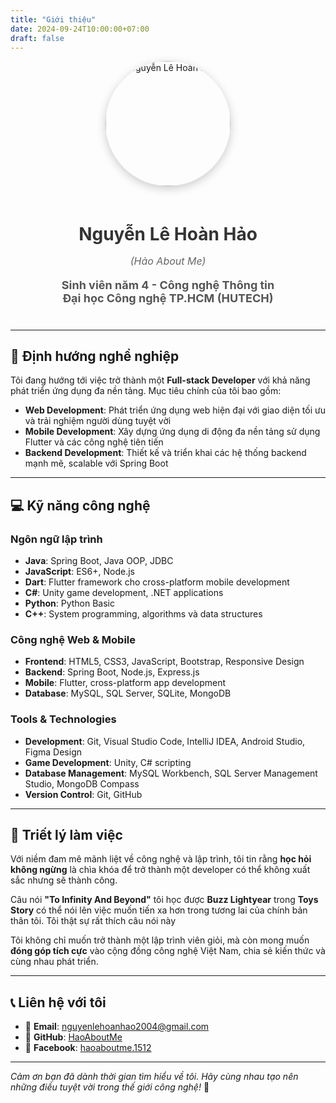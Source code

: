 ```yaml
---
title: "Giới thiệu"
date: 2024-09-24T10:00:00+07:00
draft: false
---
```


<div style="text-align: center; margin-bottom: 40px;">
  <img src="/MyPortfolio/imgs/avatar-hao.jpg" alt="Nguyễn Lê Hoàn Hảo" style="width: 200px; height: 200px; border-radius: 50%; object-fit: cover; box-shadow: 0 4px 15px rgba(0,0,0,0.2); margin-bottom: 20px;">
  
  <h1 style="margin-bottom: 2px; color: #333;">Nguyễn Lê Hoàn Hảo</h1>
  <p style="font-size: 16px; color: #666; font-style: italic; margin-bottom: 15px;">(Hảo About Me)</p>
  
  <p style="font-size: 18px; color: #555; margin-bottom: 0;">
    <strong>Sinh viên năm 4 - Công nghệ Thông tin</strong><br>
    <strong>Đại học Công nghệ TP.HCM (HUTECH)</strong>
  </p>
</div>

---

## 🎯 Định hướng nghề nghiệp

Tôi đang hướng tới việc trở thành một **Full-stack Developer** với khả năng phát triển ứng dụng đa nền tảng. Mục tiêu chính của tôi bao gồm:

- **Web Development**: Phát triển ứng dụng web hiện đại với giao diện tối ưu và trải nghiệm người dùng tuyệt vời
- **Mobile Development**: Xây dựng ứng dụng di động đa nền tảng sử dụng Flutter và các công nghệ tiên tiến
- **Backend Development**: Thiết kế và triển khai các hệ thống backend mạnh mẽ, scalable với Spring Boot

---

## 💻 Kỹ năng công nghệ

### Ngôn ngữ lập trình
- **Java**: Spring Boot, Java OOP, JDBC
- **JavaScript**: ES6+, Node.js
- **Dart**: Flutter framework cho cross-platform mobile development
- **C#**: Unity game development, .NET applications
- **Python**: Python Basic
- **C++**: System programming, algorithms và data structures

### Công nghệ Web & Mobile
- **Frontend**: HTML5, CSS3, JavaScript, Bootstrap, Responsive Design
- **Backend**: Spring Boot, Node.js, Express.js
- **Mobile**: Flutter, cross-platform app development
- **Database**: MySQL, SQL Server, SQLite, MongoDB

### Tools & Technologies
- **Development**: Git, Visual Studio Code, IntelliJ IDEA, Android Studio, Figma Design
- **Game Development**: Unity, C# scripting
- **Database Management**: MySQL Workbench, SQL Server Management Studio, MongoDB Compass
- **Version Control**: Git, GitHub


---

## 🚀 Triết lý làm việc

Với niềm đam mê mãnh liệt về công nghệ và lập trình, tôi tin rằng **học hỏi không ngừng** là chìa khóa để trở thành một developer có thể không xuất sắc nhưng sẽ thành công.

Câu nói **"To Infinity And Beyond"** tôi học được **Buzz Lightyear** trong **Toys Story** có thể nói lên việc muốn tiến xa hơn trong tương lai của chính bản thân tôi. Tôi thật sự rất thích câu nói này 

Tôi không chỉ muốn trở thành một lập trình viên giỏi, mà còn mong muốn **đóng góp tích cực** vào cộng đồng công nghệ Việt Nam, chia sẻ kiến thức và cùng nhau phát triển.

---

## 📞 Liên hệ với tôi

- 📧 **Email**: [nguyenlehoanhao2004@gmail.com](mailto:nguyenlehoanhao2004@gmail.com)
- 🐙 **GitHub**: [HaoAboutMe](https://github.com/HaoAboutMe)
- 📘 **Facebook**: [haoaboutme.1512](https://www.facebook.com/haoaboutme.1512)

---

*Cảm ơn bạn đã dành thời gian tìm hiểu về tôi. Hãy cùng nhau tạo nên những điều tuyệt vời trong thế giới công nghệ!* 🚀